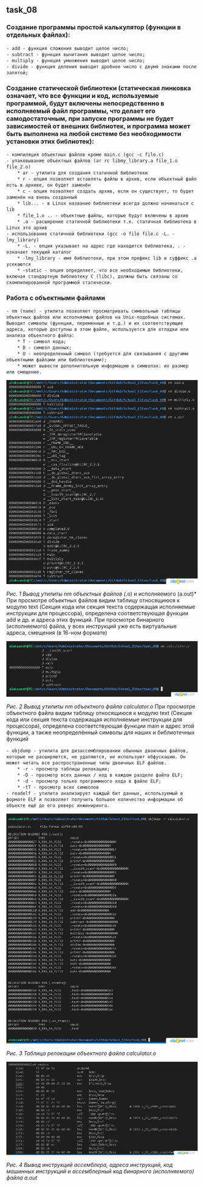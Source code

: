 ## task_08

### Создание программы простой калькулятор (функции в отдельных файлах):
    - add - функция сложения выводит целое число;
    - subtract - функция вычитания выводит целое число;
    - multiply - функция умножения выводит целое число;
    - divide - функция деления выводит дробное число с двумя знаками после запятой;

### Создание статической библиотеки (статическая линковка означает, что все функции и код, используемые программой, будут включены непосредственно в исполняемый файл программы, что делает его самодостаточным, при запуске программы не будет зависимостей от внешних библиотек, и программа может быть выполнена на любой системе без необходимости установки этих библиотек):
    - компиляция объектных файлов кроме main.c (gcc -c file.c)
    - упаковывание объектных файлов (ar rc libmy_library.a file_1.o file_2.o)
        * ar - утилита для создания статичной библиотеки
        * r - опция позволяет вставлять файлы в архив, если объектный файл есть в архиве, он будет заменён
        * с - опция позволяет создать архив, если он существует, то будет заменён на вновь созданный
        * lib... - в Linux название библиотеки всегда должно начинаться с lib
        * file_1.o .. - объектные файлы, которые будут включены в архив
        * .a - расширение статичной библиотеки т.к. статичная библиотека в Linux это архив
    - использование статичной библиотеки (gcc -o file file.c -L. -lmy_library)
        * -L. - опция указывает на адрес где находится библиотека, . - означает текущий каталог 
        * -lmy_library - имя библиотеки, при этом префикс lib и суффикс .a усекаются
        * -static - опция определяет, что все необходимые библиотеки, включая стандартную библиотеку C (libc), должны быть связаны со скомпилированной программой статически.

### Работа с объектными файлами
    - nm (name) - утилита позволяет просматривать символьные таблицы объектных файлов или исполняемых файлов на Unix-подобных системах. Выводит символы (функции, переменные и т.д.) и их соответствующие адреса, которые доступны в этом файле, используется для отладки или анализа объектного файла:
        * T - символ кода;
        * D - символ данных;
        * U - неопределенный символ (требуется для связывания с другими объектными файлами или библиотеками);
        * может вывести дополнительную информацию о символах: их размер или смещение.

![image_1](./image/image_1.png)

*Рис. 1 Вывод утилиты nm объектных файлов (*.o) и исполняемого (a.out)*
При просмотре объектных файлов видим таблицу относящиюся к модулю text (Секция кода или секция текста содержащая исполняемые инструкции для процессора), определена соответствующая функции add и др. и адреса этих функций.
При просмотре бинарного (исполняемого) файла, у всех инструкций уже есть виртуальные адреса, смещения (в 16-ном формате)

![image_2](./image/image_2.png)

*Рис. 2 Вывод утилиты nm объектного файла calculator.o*
При просмотре объектного файла видим таблицу относящиюся к модулю text (Секция кода или секция текста содержащая исполняемые инструкции для процессора), определена соответствующая функции main и адрес этой функции, а также неопределённый символы для наших и библиотечных функций

    - objdump - утилита для дизассемблировании обычных двоичных файлов, которые не расширяются, не удаляются, не используют обфускацию. Он может читать все распространенные типы двоичных ELF файлов.
        * -r - просмотр таблицы релокации;
        * -D - просмотр всех данных / код в каждом разделе файла ELF;
        * -d - просмотр только программного кода в файле ELF;
        * -tT - просмотр всех символов
    - readelf - утилита анализирует каждый бит данных, используемый в формате ELF и позволяет получить большое количество информации об объекте ещё до его реверс инжиниринга.

![image_3](./image/image_3.png)

*Рис. 3 Таблица релокации объектного файла calculator.o*

![image_4](./image/image_4.png)

*Рис. 4 Вывод инструкций ассемблера, адреса инструкций, код машинных инструкций и ассемблерный код бинарного (исполняемого) файла a.out*
